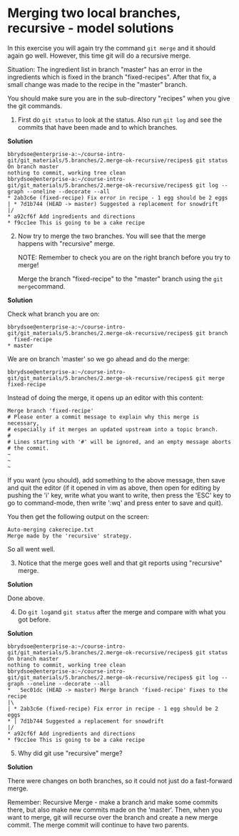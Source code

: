 # Merging two local branches, recursive - model solutions

In this exercise you will again try the command `git merge` and it should again go well. However, this time git will do a recursive merge. 

Situation: The ingredient list in branch "master" has an error in the ingredients which is fixed in the branch "fixed-recipes". After that fix, a small change was made to the recipe in the "master" branch.

You should make sure you are in the sub-directory "recipes" when you give the git commands. 

1. First do `git status` to look at the status. Also run `git log` and see the commits that  have been made and to which branches. 

**Solution** 

```shell
bbrydsoe@enterprise-a:~/course-intro-git/git_materials/5.branches/2.merge-ok-recursive/recipes$ git status
On branch master
nothing to commit, working tree clean
bbrydsoe@enterprise-a:~/course-intro-git/git_materials/5.branches/2.merge-ok-recursive/recipes$ git log --graph --oneline --decorate --all
* 2ab3c6e (fixed-recipe) Fix error in recipe - 1 egg should be 2 eggs
| * 7d1b744 (HEAD -> master) Suggested a replacement for snowdrift
|/  
* a92cf6f Add ingredients and directions
* f9cc1ee This is going to be a cake recipe
```

2. Now try to merge the two branches. You will see that the merge happens with "recursive" merge. 

   NOTE: Remember to check you are on the right branch before you try to merge! 

   Merge the branch "fixed-recipe" to the "master" branch using the `git merge`command. 

**Solution**

Check what branch you are on:
```shell
bbrydsoe@enterprise-a:~/course-intro-git/git_materials/5.branches/2.merge-ok-recursive/recipes$ git branch
  fixed-recipe
* master
```

We are on branch 'master' so we go ahead and do the merge: 

```shell
bbrydsoe@enterprise-a:~/course-intro-git/git_materials/5.branches/2.merge-ok-recursive/recipes$ git merge fixed-recipe
```

Instead of doing the merge, it opens up an editor with this content: 

```shell
Merge branch 'fixed-recipe'
# Please enter a commit message to explain why this merge is necessary,
# especially if it merges an updated upstream into a topic branch.
#
# Lines starting with '#' will be ignored, and an empty message aborts
# the commit.
~
~                                                                                                            
~
```

If you want (you should), add something to the above message, then save and quit the editor (if it opened in vim as above, then open for editing by pushing the 'i' key, write what you want to write, then press the 'ESC' key to go to command-mode, then write ':wq' and press enter to save and quit).                    

You then get the following output on the screen: 
```shell
Auto-merging cakerecipe.txt
Merge made by the 'recursive' strategy.
```

So all went well. 

3. Notice that the merge goes well and that git reports using "recursive" merge. 

**Solution**

Done above. 

4. Do `git log`and `git status` after the merge and compare with what you got before. 

**Solution**

```shell
bbrydsoe@enterprise-a:~/course-intro-git/git_materials/5.branches/2.merge-ok-recursive/recipes$ git status
On branch master
nothing to commit, working tree clean
bbrydsoe@enterprise-a:~/course-intro-git/git_materials/5.branches/2.merge-ok-recursive/recipes$ git log --graph --oneline --decorate --all
*   5ec01dc (HEAD -> master) Merge branch 'fixed-recipe' Fixes to the recipe
|\  
| * 2ab3c6e (fixed-recipe) Fix error in recipe - 1 egg should be 2 eggs
* | 7d1b744 Suggested a replacement for snowdrift
|/  
* a92cf6f Add ingredients and directions
* f9cc1ee This is going to be a cake recipe
``` 

5. Why did git use "recursive" merge? 

**Solution**

There were changes on both branches, so it could not just do a fast-forward merge. 

Remember:
Recursive Merge - make a branch and make some commits there, but also make new commits made on the ‘master‘. Then, when you want to merge, git will recurse over the branch and create a new merge commit. The merge commit will continue to have two parents. 

